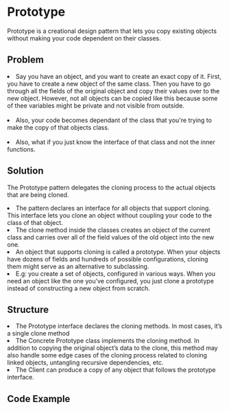# Prototype
Prototype is a creational design pattern that lets you copy existing objects without making your code dependent on their classes.

## Problem 
<li>Say you have an object, and you want to create an exact copy of it. First, you have to create a new object of the same class. Then you have to go through all the fields of the original object and copy their values over to the new object. However, not all objects can be copied like this because some of thee variables might be private and not visible from outside.</li>
<br/>
<li>Also, your code becomes dependant of the class that you're trying to make the copy of that objects class.</li>
<br/>
<li>Also, what if you just know the interface of that class and not the inner functions.</li>

## Solution
The Prototype pattern delegates the cloning process to the actual objects that are being cloned.
<br/>
<li> The pattern declares an interface for all objects that support cloning. This interface lets you clone an object without coupling your code to the class of that object.</li>
<li> The clone method inside the classes  creates an object of the current class and carries over all of the field values of the old object into the new one. </li>
<li> An object that supports cloning is called a prototype. When your objects have dozens of fields and hundreds of possible configurations, cloning them might serve as an alternative to subclassing. </li>
<li>E.g: you create a set of objects, configured in various ways. When you need an object like the one you’ve configured, you just clone a prototype instead of constructing a new object from scratch. </li>

## Structure

<li> The Prototype interface declares the cloning methods. In most cases, it’s a single clone method </li>
<li> The Concrete Prototype class implements the cloning method. In addition to copying the original object’s data to the clone, this method may also handle some edge cases of the cloning process related to cloning linked objects, untangling recursive dependencies, etc. </li>
<li> The Client can produce a copy of any object that follows the prototype interface. </li>

## Code Example
